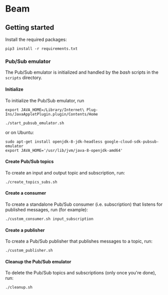 # Beam


## Getting started

Install the required packages:
```
pip3 install -r requirements.txt
```

### Pub/Sub emulator
The Pub/Sub emulator is initialized and handled by the _bash_ scripts in the `scripts` directory.

#### Initialize
To initialize the Pub/Sub emulator, run
```
export JAVA_HOME=/Library/Internet\ Plug-Ins/JavaAppletPlugin.plugin/Contents/Home

./start_pubsub_emulator.sh
```

or on Ubuntu:
```
sudo apt-get install openjdk-8-jdk-headless google-cloud-sdk-pubsub-emulator
export JAVA_HOME='/usr/lib/jvm/java-8-openjdk-amd64'
```

#### Create Pub/Sub topics
To create an input and output topic and subscription, run:

```
./create_topics_subs.sh
```

#### Create a consumer
To create a standalone Pub/Sub consumer (i.e. subscription) that listens for published messages, run (for example):
```
./custom_consumer.sh input_subscription
```

#### Create a publisher
To create a Pub/Sub publisher that publishes messages to a topic, run:

```
./custom_publisher.sh
```

#### Cleanup the Pub/Sub emulator
To delete the Pub/Sub topics and subscriptions (only once you're done), run:

 ```
./cleanup.sh
```
